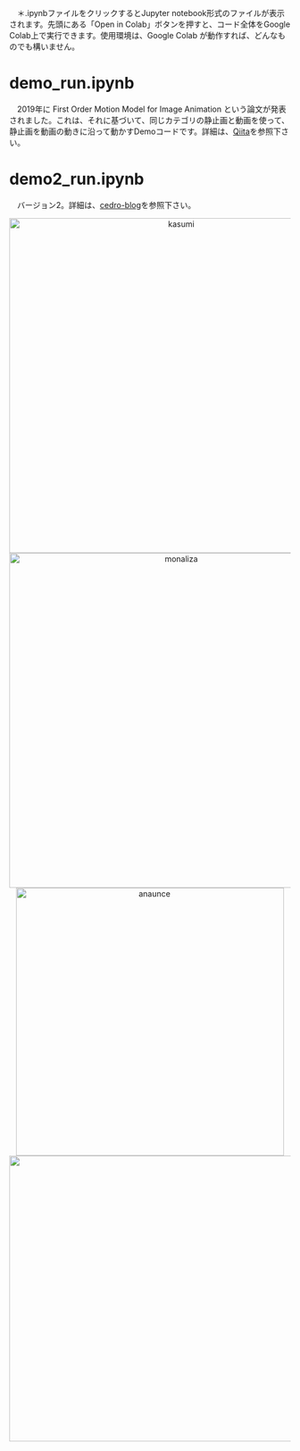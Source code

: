 　＊.ipynbファイルをクリックするとJupyter notebook形式のファイルが表示されます。先頭にある「Open in Colab」ボタンを押すと、コード全体をGoogle Colab上で実行できます。使用環境は、Google Colab が動作すれば、どんなものでも構いません。
 # demo_run.ipynb
　2019年に First Order Motion Model for Image Animation という論文が発表されました。これは、それに基づいて、同じカテゴリの静止画と動画を使って、静止画を動画の動きに沿って動かすDemoコードです。詳細は、[Qiita](https://qiita.com/jun40vn/items/722bd4675246eb7eac46)を参照下さい。

# demo2_run.ipynb
　バージョン2。詳細は、[cedro-blog](http://cedro3.com/ai/first-oder-motion/)を参照下さい。
 
<div align=center style="white-space: nowrap;">
<img src=“https://raw.githubusercontent.com/cedro3/first-order-model/master/sup-mat/kasumi.gif"   width="600" alt="kasumi"/> 
</div>

<div align=center style="white-space: nowrap;">
<img src=“https://raw.githubusercontent.com/cedro3/first-order-model/master/sup-mat/monaliza.gif”   width="600" alt="monaliza"/> 
</div>

<div align=center style="white-space: nowrap;">
<img src=“https://raw.githubusercontent.com/cedro3/first-order-model/master/sup-mat/anaunce.gif”   width="480" alt="anaunce"/> 
</div>

<img src="sup-mat/absolute-demo.gif" width="512"> 

